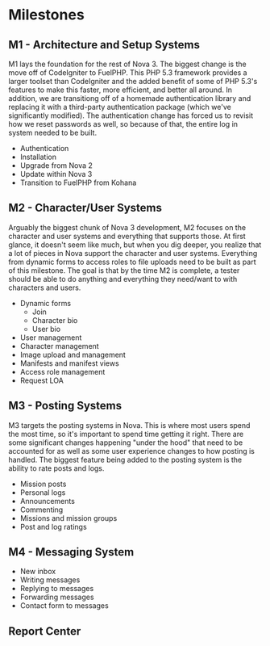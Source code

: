# Milestones

## M1 - Architecture and Setup Systems

M1 lays the foundation for the rest of Nova 3. The biggest change is the move off of CodeIgniter to FuelPHP. This PHP 5.3 framework provides a larger toolset than CodeIgniter and the added benefit of some of PHP 5.3's features to make this faster, more efficient, and better all around. In addition, we are transitiong off of a homemade authentication library and replacing it with a third-party authentication package (which we've significantly modified). The authentication change has forced us to revisit how we reset passwords as well, so because of that, the entire log in system needed to be built.

* Authentication
* Installation
* Upgrade from Nova 2
* Update within Nova 3
* Transition to FuelPHP from Kohana

## M2 - Character/User Systems

Arguably the biggest chunk of Nova 3 development, M2 focuses on the character and user systems and everything that supports those. At first glance, it doesn't seem like much, but when you dig deeper, you realize that a lot of pieces in Nova support the character and user systems. Everything from dynamic forms to access roles to file uploads need to be built as part of this milestone. The goal is that by the time M2 is complete, a tester should be able to do anything and everything they need/want to with characters and users.

* Dynamic forms
    * Join
    * Character bio
    * User bio
* User management
* Character management
* Image upload and management
* Manifests and manifest views
* Access role management
* Request LOA

## M3 - Posting Systems

M3 targets the posting systems in Nova. This is where most users spend the most time, so it's important to spend time getting it right. There are some significant changes happening "under the hood" that need to be accounted for as well as some user experience changes to how posting is handled. The biggest feature being added to the posting system is the ability to rate posts and logs.

* Mission posts
* Personal logs
* Announcements
* Commenting
* Missions and mission groups
* Post and log ratings

## M4 - Messaging System

* New inbox
* Writing messages
* Replying to messages
* Forwarding messages
* Contact form to messages

## Report Center